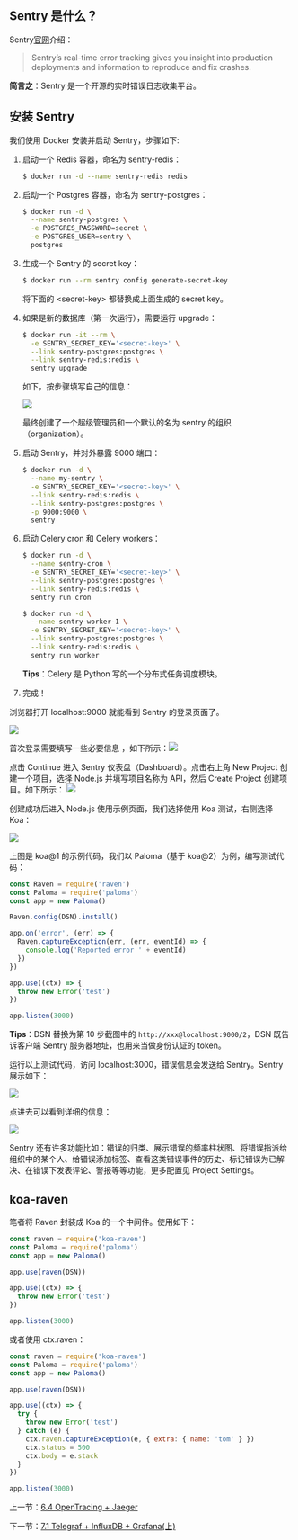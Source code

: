 ## Sentry 是什么？

Sentry[官网](sentry.io)介绍：

> Sentry’s real-time error tracking gives you insight into production deployments and information to reproduce and fix crashes.

**简言之**：Sentry 是一个开源的实时错误日志收集平台。

## 安装 Sentry

我们使用 Docker 安装并启动 Sentry，步骤如下:

1. 启动一个 Redis 容器，命名为 sentry-redis：

   ```sh
   $ docker run -d --name sentry-redis redis
   ```

2. 启动一个 Postgres 容器，命名为 sentry-postgres：

   ```sh
   $ docker run -d \
     --name sentry-postgres \
     -e POSTGRES_PASSWORD=secret \
     -e POSTGRES_USER=sentry \
     postgres
   ```

3. 生成一个 Sentry 的 secret key：

   ```sh
   $ docker run --rm sentry config generate-secret-key
   ```

   将下面的 \<secret-key\> 都替换成上面生成的 secret key。

4. 如果是新的数据库（第一次运行），需要运行 upgrade：

   ```sh
   $ docker run -it --rm \
     -e SENTRY_SECRET_KEY='<secret-key>' \
     --link sentry-postgres:postgres \
     --link sentry-redis:redis \
     sentry upgrade
   ```

   如下，按步骤填写自己的信息：

   ![](./assets/6.5.1.jpg)

   最终创建了一个超级管理员和一个默认的名为 sentry 的组织（organization）。

5. 启动 Sentry，并对外暴露 9000 端口：

   ```sh
   $ docker run -d \
     --name my-sentry \
     -e SENTRY_SECRET_KEY='<secret-key>' \
     --link sentry-redis:redis \
     --link sentry-postgres:postgres \
     -p 9000:9000 \
     sentry
   ```

6. 启动 Celery cron 和 Celery workers：

   ```sh
   $ docker run -d \
     --name sentry-cron \
     -e SENTRY_SECRET_KEY='<secret-key>' \
     --link sentry-postgres:postgres \
     --link sentry-redis:redis \
     sentry run cron
   ```

   ```sh
   $ docker run -d \
     --name sentry-worker-1 \
     -e SENTRY_SECRET_KEY='<secret-key>' \
     --link sentry-postgres:postgres \
     --link sentry-redis:redis \
     sentry run worker
   ```

   **Tips**：Celery 是 Python 写的一个分布式任务调度模块。

7. 完成！

浏览器打开 localhost:9000 就能看到 Sentry 的登录页面了。

   ![](./assets/6.5.2.jpg)

首次登录需要填写一些必要信息 ，如下所示：![](./assets/6.5.3.png)

点击 Continue 进入 Sentry 仪表盘（Dashboard）。点击右上角 New Project 创建一个项目，选择 Node.js 并填写项目名称为 API，然后 Create Project 创建项目。如下所示：   ![](./assets/6.5.4.png)

创建成功后进入 Node.js 使用示例页面，我们选择使用 Koa 测试，右侧选择 Koa：

  ![](./assets/6.5.5.png)

上图是 koa@1 的示例代码，我们以 Paloma（基于  koa@2）为例，编写测试代码：

```js
const Raven = require('raven')
const Paloma = require('paloma')
const app = new Paloma()

Raven.config(DSN).install()

app.on('error', (err) => {
  Raven.captureException(err, (err, eventId) => {
    console.log('Reported error ' + eventId)
  })
})

app.use((ctx) => {
  throw new Error('test')
})

app.listen(3000)
```

**Tips**：DSN 替换为第 10 步截图中的 `http://xxx@localhost:9000/2`，DSN 既告诉客户端 Sentry 服务器地址，也用来当做身份认证的 token。

运行以上测试代码，访问 localhost:3000，错误信息会发送给 Sentry。Sentry 展示如下：

![](./assets/6.5.6.png)

点进去可以看到详细的信息：

![](./assets/6.5.7.png)

Sentry 还有许多功能比如：错误的归类、展示错误的频率柱状图、将错误指派给组织中的某个人、给错误添加标签、查看这类错误事件的历史、标记错误为已解决、在错误下发表评论、警报等等功能，更多配置见 Project Settings。

## koa-raven

笔者将 Raven 封装成 Koa 的一个中间件。使用如下：

```js
const raven = require('koa-raven')
const Paloma = require('paloma')
const app = new Paloma()

app.use(raven(DSN))

app.use((ctx) => {
  throw new Error('test')
})

app.listen(3000)
```

或者使用 ctx.raven：

```js
const raven = require('koa-raven')
const Paloma = require('paloma')
const app = new Paloma()

app.use(raven(DSN))

app.use((ctx) => {
  try {
    throw new Error('test')
  } catch (e) {
    ctx.raven.captureException(e, { extra: { name: 'tom' } })
    ctx.status = 500
    ctx.body = e.stack
  }
})

app.listen(3000)
```

上一节：[6.4 OpenTracing + Jaeger](https://github.com/nswbmw/node-in-debugging/blob/master/6.4%20OpenTracing%20%2B%20Jaeger.md)

下一节：[7.1 Telegraf + InfluxDB + Grafana(上)](https://github.com/nswbmw/node-in-debugging/blob/master/7.1%20Telegraf%20%2B%20InfluxDB%20%2B%20Grafana(%E4%B8%8A).md)
